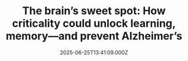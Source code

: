 ---
title: "The brain’s sweet spot: How criticality could unlock learning, memory—and prevent Alzheimer’s"
date: 2025-06-25T13:41:09.000Z
category: Health
externalLink: "https://www.sciencedaily.com/releases/2025/06/250625075016.htm"
image: ""
excerpt: "Our brains may work best when teetering on the edge of chaos. A new theory suggests that criticality a sweet spot between order and randomness is the secret to learning, memory, and adaptability. When brains drift from this state, diseases like Alzheimer s can take hold. Detecting and restoring criticality could transform diagnosis and treatment.…"
---